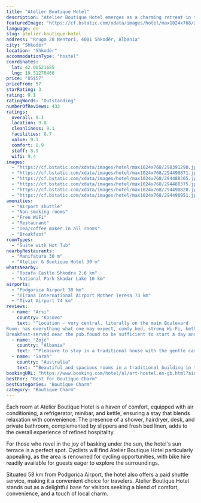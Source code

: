 ```yaml
---
title: "Atelier Boutique Hotel"
description: "Atelier Boutique Hotel emerges as a charming retreat in the heart of Shkodër, located a mere 49 km from the Port of Bar."
featuredImage: "https://cf.bstatic.com/xdata/images/hotel/max1024x768/298391290.jpg?k=9b6e8eb3f24b3d6ad1a8fea5e8eb8a0b3a4ed54fa81b13f9ef8265f2957a4bb7&o=&hp=1"
language: en
slug: atelier-boutique-hotel
address: "Rruga 28 Nentori, 4001 Shkodër, Albania"
city: "Shkodër"
location: "Shkodër"
accommodationType: "hostel"
coordinates:
  lat: 42.06521685
  lng: 19.51270466
price: "US$57"
priceFrom: 57
starRating: 3
rating: 9.1
ratingWords: "Outstanding"
numberOfReviews: 433
ratings:
  overall: 9.1
  location: 9.8
  cleanliness: 9.1
  facilities: 8.7
  value: 9.1
  comfort: 8.9
  staff: 8.9
  wifi: 9.4
images:
  - "https://cf.bstatic.com/xdata/images/hotel/max1024x768/298391290.jpg?k=9b6e8eb3f24b3d6ad1a8fea5e8eb8a0b3a4ed54fa81b13f9ef8265f2957a4bb7&o=&hp=1"
  - "https://cf.bstatic.com/xdata/images/hotel/max1024x768/294490871.jpg?k=597e4e25acae350d4d25edd16e00c0260a7347fe17ab93d1496518e324797581&o=&hp=1"
  - "https://cf.bstatic.com/xdata/images/hotel/max1024x768/294488305.jpg?k=fec49ec80f656f62b4802d552233012ca6bc9cc1f7448321e7643fd6e1dfeea6&o=&hp=1"
  - "https://cf.bstatic.com/xdata/images/hotel/max1024x768/294488375.jpg?k=3f5ee736f042895049347f3e85ee7d21c689ce142d6eba0cfd41cc7d23138a11&o=&hp=1"
  - "https://cf.bstatic.com/xdata/images/hotel/max1024x768/294490820.jpg?k=4d064bb97230d2a2c379b38147ddc8b44be90dee1096c30de04866ff98bbec02&o=&hp=1"
  - "https://cf.bstatic.com/xdata/images/hotel/max1024x768/294490951.jpg?k=2b9812d040ab2de1b0af3ab7752f6a768bf836a5eb267700979aeb19f0887a83&o=&hp=1"
amenities:
  - "Airport shuttle"
  - "Non-smoking rooms"
  - "Free WiFi"
  - "Restaurant"
  - "Tea/coffee maker in all rooms"
  - "Breakfast"
roomTypes:
  - "Suite with Hot Tub"
nearbyRestaurants:
  - "Manifatura 30 m"
  - "Atelier & Boutique Hotel 30 m"
whatsNearby:
  - "Rozafa Castle Shkodra 2.6 km"
  - "National Park Skadar Lake 10 km"
airports:
  - "Podgorica Airport 38 km"
  - "Tirana International Airport Mother Teresa 73 km"
  - "Tivat Airport 74 km"
reviews:
  - name: "Arsi"
    country: "Kosovo"
    text: "“Location - very central, literally on the main Boulevard
Room- has everything what one may expect, comfy bed, strong Wi-Fi, kettle and functional Air con.
Breakfast-served near the pub.found to be sufficient to start a day and explore the city”"
  - name: "Zoje"
    country: "Albania"
    text: "“Pleasure to stay in a traditional house with the gentle care of nice people.”"
  - name: "Sarah"
    country: "Australia"
    text: "“Beautiful and spacious rooms in a traditional building in the old town of Shkoder. The decor is lovely and everything is very comfortable and clean. Hotel is excellently situated nearby to the bus station, grocery store and lots of yummy...”"
bookingURL: "https://www.booking.com/hotel/al/art-hostel.en-gb.html?aid=8035640"
bestFor: "Best for Boutique Charm"
bestCategories: "Boutique Charm"
category: "Boutique Charm"
---
```


Each room at Atelier Boutique Hotel is a haven of comfort, equipped with air conditioning, a refrigerator, minibar, and kettle, ensuring a stay that blends relaxation with convenience. The presence of a shower, hairdryer, desk, and private bathroom, complemented by slippers and fresh bed linen, adds to the overall experience of refined hospitality.

For those who revel in the joy of basking under the sun, the hotel's sun terrace is a perfect spot. Cyclists will find Atelier Boutique Hotel particularly appealing, as the area is renowned for cycling opportunities, with bike hire readily available for guests eager to explore the surroundings.

Situated 58 km from Podgorica Airport, the hotel also offers a paid shuttle service, making it a convenient choice for travelers. Atelier Boutique Hotel stands out as a delightful base for visitors seeking a blend of comfort, convenience, and a touch of local charm.